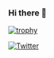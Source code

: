 ### Hi there 👋

<!--
**hamzaumer2/hamzaumer2** is a ✨ _special_ ✨ repository because its `README.md` (this file) appears on your GitHub profile.

Here are some ideas to get you started:

- 🔭 I’m currently working on ...
- 🌱 I’m currently learning ...
- 👯 I’m looking to collaborate on ...
- 🤔 I’m looking for help with ...
- 💬 Ask me about ...
- 📫 How to reach me: ...
- 😄 Pronouns: ...
- ⚡ Fun fact: ...
-->
[![trophy](https://github-profile-trophy.vercel.app/?username=hamzaumer2)](https://github.com/ryo-ma/github-profile-trophy)

[![Twitter](https://img.shields.io/twitter/url/https/twitter.com/hamzaumer2.svg?style=social&label=Follow%20%40hamzaumer2)](https://twitter.com/hamzaumer2)
